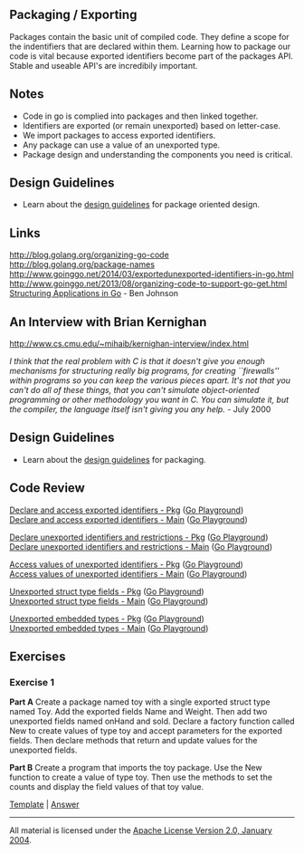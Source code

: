 ## Packaging / Exporting

Packages contain the basic unit of compiled code. They define a scope for the indentifiers that are declared within them. Learning how to package our code is vital because exported identifiers become part of the packages API. Stable and useable API's are incredibily important.

## Notes

* Code in go is complied into packages and then linked together.
* Identifiers are exported (or remain unexported) based on letter-case.
* We import packages to access exported identifiers.
* Any package can use a value of an unexported type.
* Package design and understanding the components you need is critical.

## Design Guidelines

* Learn about the [design guidelines](../../../reading/design_guidelines.md#package-oriented-design) for package oriented design.

## Links

http://blog.golang.org/organizing-go-code  
http://blog.golang.org/package-names  
http://www.goinggo.net/2014/03/exportedunexported-identifiers-in-go.html  
http://www.goinggo.net/2013/08/organizing-code-to-support-go-get.html  
[Structuring Applications in Go](https://medium.com/@benbjohnson/structuring-applications-in-go-3b04be4ff091#.xc85lg2kf) - Ben Johnson  

## An Interview with Brian Kernighan

http://www.cs.cmu.edu/~mihaib/kernighan-interview/index.html

_I think that the real problem with C is that it doesn't give you enough mechanisms for structuring really big programs, for creating ``firewalls'' within programs so you can keep the various pieces apart. It's not that you can't do all of these things, that you can't simulate object-oriented programming or other methodology you want in C. You can simulate it, but the compiler, the language itself isn't giving you any help._ - July 2000

## Design Guidelines

* Learn about the [design guidelines](../../../reading/design_guidelines.md#package-oriented-design) for packaging.

## Code Review

[Declare and access exported identifiers - Pkg](example1/counters/counters.go) ([Go Playground](https://play.golang.org/p/Sb_G1kcn_7))  
[Declare and access exported identifiers - Main](example1/example1.go) ([Go Playground](https://play.golang.org/p/LkIRp4J93P))  

[Declare unexported identifiers and restrictions - Pkg](example2/counters/counters.go) ([Go Playground](https://play.golang.org/p/bb4TcZNXwl))  
[Declare unexported identifiers and restrictions - Main](example2/example2.go) ([Go Playground](https://play.golang.org/p/eeH_xXlbwB))  

[Access values of unexported identifiers - Pkg](example3/counters/counters.go) ([Go Playground](https://play.golang.org/p/9cjS2FESNH))  
[Access values of unexported identifiers - Main](example3/example3.go) ([Go Playground](https://play.golang.org/p/eEEBo_qlrt))  

[Unexported struct type fields - Pkg](example4/users/users.go) ([Go Playground](https://play.golang.org/p/O9hleQ18dT))  
[Unexported struct type fields - Main](example4/example4.go) ([Go Playground](https://play.golang.org/p/GRC2z6VvxN))  

[Unexported embedded types - Pkg](example5/users/users.go) ([Go Playground](https://play.golang.org/p/RWpldbVNJe))  
[Unexported embedded types - Main](example5/example5.go) ([Go Playground](https://play.golang.org/p/yts2fe36ay))  

## Exercises

### Exercise 1
**Part A** Create a package named toy with a single exported struct type named Toy. Add the exported fields Name and Weight. Then add two unexported fields named onHand and sold. Declare a factory function called New to create values of type toy and accept parameters for the exported fields. Then declare methods that return and update values for the unexported fields.

**Part B** Create a program that imports the toy package. Use the New function to create a value of type toy. Then use the methods to set the counts and display the field values of that toy value.

[Template](exercises/template1) |
[Answer](exercises/exercise1)
___
All material is licensed under the [Apache License Version 2.0, January 2004](http://www.apache.org/licenses/LICENSE-2.0).
